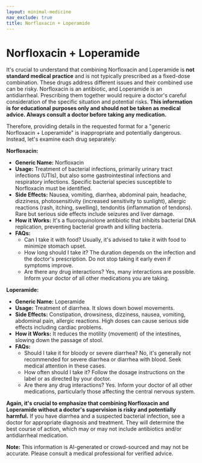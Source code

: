```yaml
---
layout: minimal-medicine
nav_exclude: true
title: Norfloxacin + Loperamide
---
```


# Norfloxacin + Loperamide

It's crucial to understand that combining Norfloxacin and Loperamide is **not standard medical practice** and is not typically prescribed as a fixed-dose combination.  These drugs address different issues and their combined use can be risky.  Norfloxacin is an antibiotic, and Loperamide is an antidiarrheal.  Prescribing them together would require a doctor's careful consideration of the specific situation and potential risks.  **This information is for educational purposes only and should not be taken as medical advice.  Always consult a doctor before taking any medication.**


Therefore, providing details in the requested format for a "generic Norfloxacin + Loperamide" is inappropriate and potentially dangerous.  Instead, let's examine each drug separately:


**Norfloxacin:**

* **Generic Name:** Norfloxacin
* **Usage:** Treatment of bacterial infections, primarily urinary tract infections (UTIs), but also some gastrointestinal infections and respiratory infections.  Specific bacterial species susceptible to Norfloxacin must be identified.
* **Side Effects:** Nausea, vomiting, diarrhea, abdominal pain, headache, dizziness, photosensitivity (increased sensitivity to sunlight), allergic reactions (rash, itching, swelling), tendonitis (inflammation of tendons).  Rare but serious side effects include seizures and liver damage.
* **How it Works:**  It's a fluoroquinolone antibiotic that inhibits bacterial DNA replication, preventing bacterial growth and killing bacteria.
* **FAQs:**
    * Can I take it with food?  Usually, it's advised to take it with food to minimize stomach upset.
    * How long should I take it? The duration depends on the infection and the doctor's prescription.  Do not stop taking it early even if symptoms improve.
    * Are there any drug interactions? Yes, many interactions are possible.  Inform your doctor of all other medications you are taking.


**Loperamide:**

* **Generic Name:** Loperamide
* **Usage:** Treatment of diarrhea.  It slows down bowel movements.
* **Side Effects:**  Constipation, drowsiness, dizziness, nausea, vomiting, abdominal pain, allergic reactions.  High doses can cause serious side effects including cardiac problems.
* **How it Works:**  It reduces the motility (movement) of the intestines, slowing down the passage of stool.
* **FAQs:**
    * Should I take it for bloody or severe diarrhea?  No, it's generally not recommended for severe diarrhea or diarrhea with blood. Seek medical attention in these cases.
    * How often should I take it?  Follow the dosage instructions on the label or as directed by your doctor.
    * Are there any drug interactions? Yes.  Inform your doctor of all other medications, particularly those affecting the central nervous system.


**Again, it's crucial to emphasize that combining Norfloxacin and Loperamide without a doctor's supervision is risky and potentially harmful.**  If you have diarrhea and a suspected bacterial infection, see a doctor for appropriate diagnosis and treatment. They will determine the best course of action, which may or may not include antibiotics and/or antidiarrheal medication.


**Note:** This information is AI-generated or crowd-sourced and may not be accurate. Please consult a medical professional for verified advice.